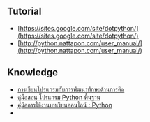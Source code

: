 
## Tutorial
- [https://sites.google.com/site/dotpython/](https://sites.google.com/site/dotpython/)
- [http://python.nattapon.com/user_manual/](http://python.nattapon.com/user_manual/)

## Knowledge

- [การเขียนโปรแกรมกับการพัฒนาทักษะด้านการคิด](http://oho.ipst.ac.th/programming-and-thinking-skills/)
-  [คู่มือสอน โปรแกรม Python พื้นฐาน](https://sites.google.com/a/kanarat.ac.th/krusuthat/wicha-porkaerm-python-phun-than)
- [คู่มือการใช้งานบทเรียนออนไลน์ : Python](คู่มือการใช้งานบทเรียน)
- 
<!--stackedit_data:
eyJoaXN0b3J5IjpbLTEyODA2MjY4NTUsODE4Mjg1MzE4XX0=
-->